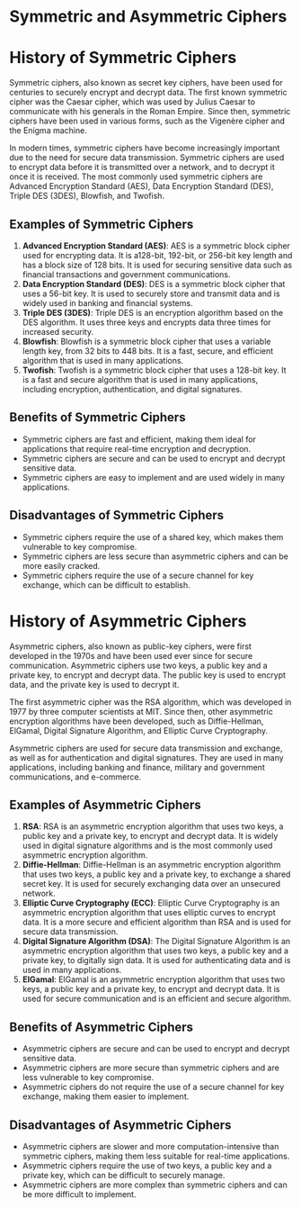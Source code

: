 # Symmetric and Asymmetric Ciphers

[](https://rkive.gitbook.io/~gitbook/image?url=https%3A%2F%2F3577347090-files.gitbook.io%2F%7E%2Ffiles%2Fv0%2Fb%2Fgitbook-x-prod.appspot.com%2Fo%2Fspaces%252FWrIcinZ87qSasUAtuqcU%252Fuploads%252Fb136IQ7IO5JMPlDJakIK%252Fimage.png%3Falt%3Dmedia%26token%3Dd09a41ae-85e5-41c5-a93e-74325314d5dc&width=768&dpr=4&quality=100&sign=a1142cf5&sv=2)

# **History of Symmetric Ciphers**

Symmetric ciphers, also known as secret key ciphers, have been used for centuries to securely encrypt and decrypt data. The first known symmetric cipher was the Caesar cipher, which was used by Julius Caesar to communicate with his generals in the Roman Empire. Since then, symmetric ciphers have been used in various forms, such as the Vigenère cipher and the Enigma machine.

In modern times, symmetric ciphers have become increasingly important due to the need for secure data transmission. Symmetric ciphers are used to encrypt data before it is transmitted over a network, and to decrypt it once it is received. The most commonly used symmetric ciphers are Advanced Encryption Standard (AES), Data Encryption Standard (DES), Triple DES (3DES), Blowfish, and Twofish.

## **Examples of Symmetric Ciphers**

1. **Advanced Encryption Standard (AES)**: AES is a symmetric block cipher used for encrypting data. It is a128-bit, 192-bit, or 256-bit key length and has a block size of 128 bits. It is used for securing sensitive data such as financial transactions and government communications.
2. **Data Encryption Standard (DES)**: DES is a symmetric block cipher that uses a 56-bit key. It is used to securely store and transmit data and is widely used in banking and financial systems.
3. **Triple DES (3DES)**: Triple DES is an encryption algorithm based on the DES algorithm. It uses three keys and encrypts data three times for increased security.
4. **Blowfish**: Blowfish is a symmetric block cipher that uses a variable length key, from 32 bits to 448 bits. It is a fast, secure, and efficient algorithm that is used in many applications.
5. **Twofish**: Twofish is a symmetric block cipher that uses a 128-bit key. It is a fast and secure algorithm that is used in many applications, including encryption, authentication, and digital signatures.

## **Benefits of Symmetric Ciphers**

- Symmetric ciphers are fast and efficient, making them ideal for applications that require real-time encryption and decryption.
- Symmetric ciphers are secure and can be used to encrypt and decrypt sensitive data.
- Symmetric ciphers are easy to implement and are used widely in many applications.

## **Disadvantages of Symmetric Ciphers**

- Symmetric ciphers require the use of a shared key, which makes them vulnerable to key compromise.
- Symmetric ciphers are less secure than asymmetric ciphers and can be more easily cracked.
- Symmetric ciphers require the use of a secure channel for key exchange, which can be difficult to establish.

# **History of Asymmetric Ciphers**

Asymmetric ciphers, also known as public-key ciphers, were first developed in the 1970s and have been used ever since for secure communication. Asymmetric ciphers use two keys, a public key and a private key, to encrypt and decrypt data. The public key is used to encrypt data, and the private key is used to decrypt it.

The first asymmetric cipher was the RSA algorithm, which was developed in 1977 by three computer scientists at MIT. Since then, other asymmetric encryption algorithms have been developed, such as Diffie-Hellman, ElGamal, Digital Signature Algorithm, and Elliptic Curve Cryptography.

Asymmetric ciphers are used for secure data transmission and exchange, as well as for authentication and digital signatures. They are used in many applications, including banking and finance, military and government communications, and e-commerce.

## **Examples of Asymmetric Ciphers**

1. **RSA**: RSA is an asymmetric encryption algorithm that uses two keys, a public key and a private key, to encrypt and decrypt data. It is widely used in digital signature algorithms and is the most commonly used asymmetric encryption algorithm.
2. **Diffie-Hellman**: Diffie-Hellman is an asymmetric encryption algorithm that uses two keys, a public key and a private key, to exchange a shared secret key. It is used for securely exchanging data over an unsecured network.
3. **Elliptic Curve Cryptography (ECC)**: Elliptic Curve Cryptography is an asymmetric encryption algorithm that uses elliptic curves to encrypt data. It is a more secure and efficient algorithm than RSA and is used for secure data transmission.
4. **Digital Signature Algorithm (DSA)**: The Digital Signature Algorithm is an asymmetric encryption algorithm that uses two keys, a public key and a private key, to digitally sign data. It is used for authenticating data and is used in many applications.
5. **ElGamal**: ElGamal is an asymmetric encryption algorithm that uses two keys, a public key and a private key, to encrypt and decrypt data. It is used for secure communication and is an efficient and secure algorithm.

## **Benefits of Asymmetric Ciphers**

- Asymmetric ciphers are secure and can be used to encrypt and decrypt sensitive data.
- Asymmetric ciphers are more secure than symmetric ciphers and are less vulnerable to key compromise.
- Asymmetric ciphers do not require the use of a secure channel for key exchange, making them easier to implement.

## **Disadvantages of Asymmetric Ciphers**

- Asymmetric ciphers are slower and more computation-intensive than symmetric ciphers, making them less suitable for real-time applications.
- Asymmetric ciphers require the use of two keys, a public key and a private key, which can be difficult to securely manage.
- Asymmetric ciphers are more complex than symmetric ciphers and can be more difficult to implement.
